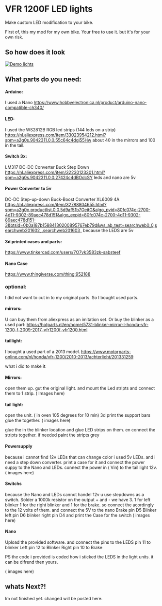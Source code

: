 # VFR 1200F LED lights
Make custom LED modification to your bike.

First of, this my mod for my own bike. Your free to use it. but it's for your own risk. 

## So how does it look

[![Demo lichts](https://img.youtube.com/vi/mF-TudgtvgI/0.jpg)](https://www.youtube.com/watch?v=mF-TudgtvgI)

## What parts do you need:

#### Arduino:
I used a Nano
https://www.hobbyelectronica.nl/product/arduino-nano-compatible-ch340/

#### LED:
I used the WS2812B RGB led strips (144 leds on a strip)
https://nl.aliexpress.com/item/33023954212.html?spm=a2g0s.9042311.0.0.55c64c4dgj55Hw
about 40 in the mirrors and 100 in the tail.

#### Switch 3x:
LM317 DC-DC Converter Buck Step Down
https://nl.aliexpress.com/item/32230123301.html?spm=a2g0s.9042311.0.0.27424c4dBOdcSY
leds and nano are 5v

#### Power Converter to 5v
DC-DC Step-up-down Buck-Boost Converter XL6009 4A
https://nl.aliexpress.com/item/32788804655.html?spm=a2g0o.productlist.0.0.5d9af51b7OeitG&algo_pvid=80fc074c-2700-4d11-9302-89aec478d151&algo_expid=80fc074c-2700-4d11-9302-89aec478d151-3&btsid=0b0a187b15884130200895767eb79d&ws_ab_test=searchweb0_0,searchweb201602_,searchweb201603_
because the LEDS are 5v

#### 3d printed cases and parts:
https://www.tinkercad.com/users/7O7vk3583zk-sabsteef

#### Nano Case
https://www.thingiverse.com/thing:952188

### optional:
I did not want to cut in to my original parts. So I bought used parts.   
#### mirrors:
U can buy them from aliexpress as an imitation set. Or buy the blinker as a used part:
https://hotparts.nl/en/home/5731-blinker-mirror-l-honda-vfr-1200-f-2009-2017-vfr1200f-vfr1200.html 

#### taillight:
I bought a used part of a 2013 model.
https://www.motorparts-online.com/nl/honda/vfr-1200/2010-2013/achterlicht/201331259

what i did to make it:
#### Mirrors:
open them up. gut the original light. and mount the Led stripts and connect them to 1 strip.
( Images here)

#### tail light:
open the unit. ( in oven 105 degrees for 10 min)
3d print the support bars glue the together.
( images here)

glue the in the blinker location and glue LED strips on them. en connect the stripts together.
if needed paint the stripts grey

#### Powersupply
because i cannot find 12v LEDs that can change color i used 5v LEDs. and i need a step down converter.
print a case for it and connect the power suppy to the Nano and LEDs.
connect the power in ( Vin) to the tail light 12v. 
( images here)


#### Switchs
because the Nano and LEDs cannot handel 12v u use stepdowns as a switch. Solder a 1000k resistor on the output + and -
we have 3. 1 for left blinker 1 for the right blinker and 1 for the brake.
so connect the acordingly to the 12 volts of them. and connect the 5V to the nano
Brake pin D5
Blinker left pin  D6
blinker right pin D4
and print the Case for the switch
( images here)


#### Nano
Upload the provided software. and connect the pins to the LEDS
pin 11 to blinker Left
pin 12 to Blinker Right
pin 10 to Brake

PS the code i provided is coded how i sticked the LEDS in the light units. it can be difrend then yours.

( images here)



## whats Next?!
Im not finished yet. changed will be posted here.

